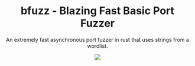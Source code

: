 <h1 align="center">bfuzz - Blazing Fast Basic Port Fuzzer</h1>
<p align="center">An extremely fast asynchronous port fuzzer in rust that uses strings from a wordlist.</p>
<p align="center">
<img src ="https://github.com/yerodin/bfuzz/assets/9205071/927de5c2-4c4d-4825-af97-8bb11e5b41f1">
</p>
